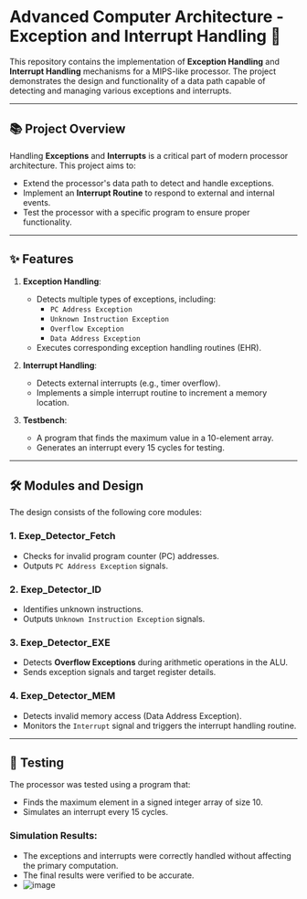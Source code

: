 # Advanced Computer Architecture - Exception and Interrupt Handling 🚀

This repository contains the implementation of **Exception Handling** and **Interrupt Handling** mechanisms for a MIPS-like processor. The project demonstrates the design and functionality of a data path capable of detecting and managing various exceptions and interrupts.

---

## 📚 Project Overview

Handling **Exceptions** and **Interrupts** is a critical part of modern processor architecture. This project aims to:

- Extend the processor's data path to detect and handle exceptions.
- Implement an **Interrupt Routine** to respond to external and internal events.
- Test the processor with a specific program to ensure proper functionality.

---

## ✨ Features

1. **Exception Handling**:
   - Detects multiple types of exceptions, including:
     - `PC Address Exception`
     - `Unknown Instruction Exception`
     - `Overflow Exception`
     - `Data Address Exception`
   - Executes corresponding exception handling routines (EHR).

2. **Interrupt Handling**:
   - Detects external interrupts (e.g., timer overflow).
   - Implements a simple interrupt routine to increment a memory location.

3. **Testbench**:
   - A program that finds the maximum value in a 10-element array.
   - Generates an interrupt every 15 cycles for testing.

---

## 🛠️ Modules and Design

The design consists of the following core modules:

### 1. **Exep_Detector_Fetch**
- Checks for invalid program counter (PC) addresses.
- Outputs `PC Address Exception` signals.

### 2. **Exep_Detector_ID**
- Identifies unknown instructions.
- Outputs `Unknown Instruction Exception` signals.

### 3. **Exep_Detector_EXE**
- Detects **Overflow Exceptions** during arithmetic operations in the ALU.
- Sends exception signals and target register details.

### 4. **Exep_Detector_MEM**
- Detects invalid memory access (Data Address Exception).
- Monitors the `Interrupt` signal and triggers the interrupt handling routine.

---

## 🧪 Testing

The processor was tested using a program that:
- Finds the maximum element in a signed integer array of size 10.
- Simulates an interrupt every 15 cycles.

### Simulation Results:
- The exceptions and interrupts were correctly handled without affecting the primary computation.
- The final results were verified to be accurate.
- ![image](https://github.com/user-attachments/assets/5b4bcd91-3996-463d-863d-2838c3955653)


